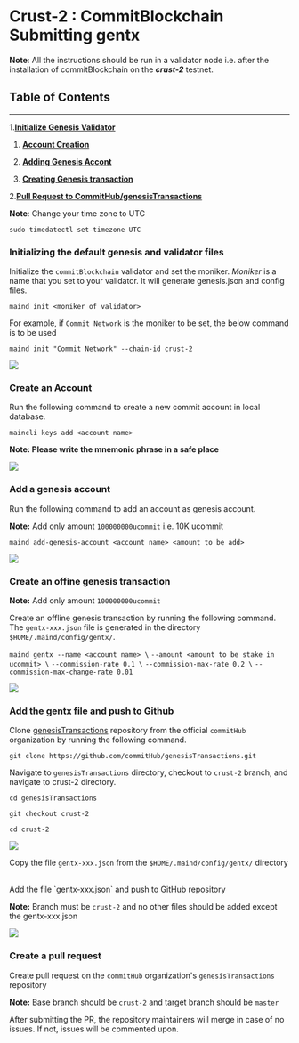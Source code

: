 Crust-2 : CommitBlockchain Submitting gentx
===

**Note**: All the instructions should be run in a validator node i.e. after the installation of commitBlockchain on the ***crust-2*** testnet.

## Table of Contents
---
1.**[Initialize Genesis Validator](#initializing-the-default-genesis-and-validator-files)**
   
   1. **[Account Creation](#create-an-account)**
   
   2. **[Adding Genesis Accont](#add-a-genesis-account)**
   3. **[Creating Genesis transaction](#create-an-offine-genesis-transaction)**

2.**[Pull Request to CommitHub/genesisTransactions](#add-the-gentx-file-and-push-to-github)**


**Note**: Change your time zone to UTC

 `sudo timedatectl set-timezone UTC`

### Initializing the default genesis and validator files

Initialize the `commitBlockchain` validator and set the moniker. *Moniker* is a name that you set to your validator. It will generate genesis.json and config files.

`maind init <moniker of validator>`

For example, if `Commit Network` is the moniker to be set, the below command is to be used

`maind init "Commit Network" --chain-id crust-2`

![](https://i.imgur.com/6tDy4pX.png)

### Create an Account

Run the following command to create a new commit account in local database.

`maincli keys add <account name>`

**Note: Please write the mnemonic phrase in a safe place**

![](https://i.imgur.com/EyRJERQ.png)


### Add a genesis account

Run the following command to add an account as genesis account.

**Note:** Add only amount `100000000ucommit` i.e. 10K ucommit

`maind add-genesis-account <account name> <amount to be add>`

![](https://i.imgur.com/NR53QaL.png)


### Create an offine genesis transaction

**Note:** Add only amount `100000000ucommit`

Create an offline genesis transaction by running the following command. The `gentx-xxx.json` file is generated in the directory `$HOME/.maind/config/gentx/`.

`maind gentx --name <account name> \`
`--amount <amount to be stake in ucommit> \`
`--commission-rate 0.1 \`
`--commission-max-rate 0.2 \`
`--commission-max-change-rate 0.01`

![](https://i.imgur.com/PulnFgW.png)


### Add the gentx file and push to Github

 Clone [genesisTransactions](https://github.com/commitHub/genesisTransactions)  repository from the official `commitHub` organization by running the following command.
 
 `git clone https://github.com/commitHub/genesisTransactions.git`

Navigate to `genesisTransactions` directory, checkout to `crust-2` branch, and navigate to crust-2 directory.

`cd genesisTransactions`

`git checkout crust-2`

`cd crust-2`

![](https://i.imgur.com/UDUawok.png)

Copy the file `gentx-xxx.json` from the `$HOME/.maind/config/gentx/` directory

<br>
Add the file `gentx-xxx.json` and push to GitHub repository

**Note:** Branch must be `crust-2` and no other files should be added except the gentx-xxx.json
 
![](https://i.imgur.com/7s3vQcq.png)

 
### Create a pull request
 
Create pull request on the `commitHub` organization's `genesisTransactions` repository

**Note:** Base branch should be `crust-2` and target branch should be `master`
 
After submitting the PR, the repository maintainers will merge in case of no issues. If not, issues will be commented upon.